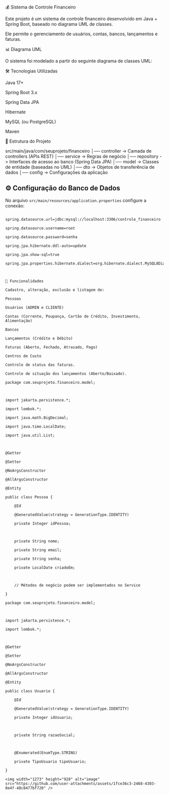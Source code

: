💰 Sistema de Controle Financeiro 

Este projeto é um sistema de controle financeiro desenvolvido em Java + Spring Boot, baseado no diagrama UML de classes. 

Ele permite o gerenciamento de usuários, contas, bancos, lançamentos e faturas. 

 

📊 Diagrama UML 

O sistema foi modelado a partir do seguinte diagrama de classes UML: 

 

🛠️ Tecnologias Utilizadas 

Java 17+ 

Spring Boot 3.x 

Spring Data JPA 

Hibernate 

MySQL (ou PostgreSQL) 

Maven 

📂 Estrutura do Projeto 

src/main/java/com/seuprojeto/financeiro 
 │── controller -> Camada de controllers (APIs REST) 
 │── service -> Regras de negócio 
 │── repository -> Interfaces de acesso ao banco (Spring Data JPA) 
 │── model -> Classes de entidade (baseadas no UML) 
 │── dto -> Objetos de transferência de dados 
 │── config -> Configurações da aplicação 

  

## ⚙️ Configuração do Banco de Dados 

No arquivo `src/main/resources/application.properties` configure a conexão: 

  

```properties 

spring.datasource.url=jdbc:mysql://localhost:3306/controle_financeiro 

spring.datasource.username=root 

spring.datasource.password=senha 

spring.jpa.hibernate.ddl-auto=update 

spring.jpa.show-sql=true 

spring.jpa.properties.hibernate.dialect=org.hibernate.dialect.MySQL8Dialect 

 

📑 Funcionalidades 

Cadastro, alteração, exclusão e listagem de: 

Pessoas 

Usuários (ADMIN e CLIENTE) 

Contas (Corrente, Poupança, Cartão de Crédito, Investimento, Alimentação) 

Bancos 

Lançamentos (Crédito e Débito) 

Faturas (Aberto, Fechado, Atrasado, Pago) 

Centros de Custo 

Controle de status das faturas. 

Controle de situação dos lançamentos (Aberto/Baixado). 

package com.seuprojeto.financeiro.model; 

  

import jakarta.persistence.*; 

import lombok.*; 

import java.math.BigDecimal; 

import java.time.LocalDate; 

import java.util.List; 

  

@Getter 

@Setter 

@NoArgsConstructor 

@AllArgsConstructor 

@Entity 

public class Pessoa { 

    @Id 

    @GeneratedValue(strategy = GenerationType.IDENTITY) 

    private Integer idPessoa; 

  

    private String nome; 

    private String email; 

    private String senha; 

    private LocalDate criadoEm; 

  

    // Métodos de negócio podem ser implementados no Service 

} 

package com.seuprojeto.financeiro.model; 

  

import jakarta.persistence.*; 

import lombok.*; 

  

@Getter 

@Setter 

@NoArgsConstructor 

@AllArgsConstructor 

@Entity 

public class Usuario { 

    @Id 

    @GeneratedValue(strategy = GenerationType.IDENTITY) 

    private Integer idUsuario; 

  

    private String razaoSocial; 

  

    @Enumerated(EnumType.STRING) 

    private TipoUsuario tipoUsuario; 

} 

<img width="1273" height="928" alt="image" src="https://github.com/user-attachments/assets/1fce36c3-2468-4303-8e4f-48c8477bf720" />

 

 
